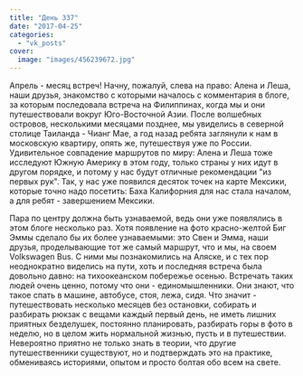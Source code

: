 ```yaml
---
title: "День 337"
date: "2017-04-25"
categories: 
  - "vk_posts"
cover:
  image: "images/456239672.jpg"
---
```


Апрель - месяц встреч! Начну, пожалуй, слева на право: Алена и Леша, наши друзья, знакомство с которыми началось с комментария в блоге, за которым последовала встреча на Филиппинах, когда мы и они путешествовали вокруг Юго-Восточной Азии. После волшебных островов, несколькими месяцами позднее, мы увиделись в северной столице Таиланда - Чианг Мае, а год назад ребята заглянули к нам в московскую квартиру, опять же, путешествуя уже по России. Удивительное совпадение маршрутов по миру: Алена и Леша тоже исследуют Южную Америку в этом году, только страны у них идут в другом порядке, и потому у нас будут отличные рекомендации "из первых рук". Так, у нас уже появился десяток точек на карте Мексики, которые точно надо посетить: Баха Калифорния для нас стала началом, а для ребят - завершением Мексики.

<!--more-->

Пара по центру должна быть узнаваемой, ведь они уже появлялись в этом блоге несколько раз. Хотя появление на фото красно-желтой Биг Эммы сделало бы их более узнаваемыми: это Свен и Эмма, наши друзья, проделывающие тот же самый маршрут, что и мы, на своем Volkswagen Bus. С ними мы познакомились на Аляске, и с тех пор неоднократно виделись на пути, хоть и последняя встреча была довольно давно: на тихоокеанском побережье осенью. Встречать таких людей очень ценно, потому что они - единомышленники. Они знают, что такое спать в машине, автобусе, стоя, лежа, сидя. Что значит - путешествовать несколько месяцев без остановки, собирать и разбирать рюкзак с вещами каждый первый день, не иметь лишних приятных безделушек, постоянно планировать, разбирать горы в фото в неделю, но в целом жить нормальной жизнью, пусть и в путешествии. Невероятно приятно не только знать в теории, что другие путешественники существуют, но и подтверждать это на практике, обмениваясь историями, опытом и просто болтая обо всем на свете.
